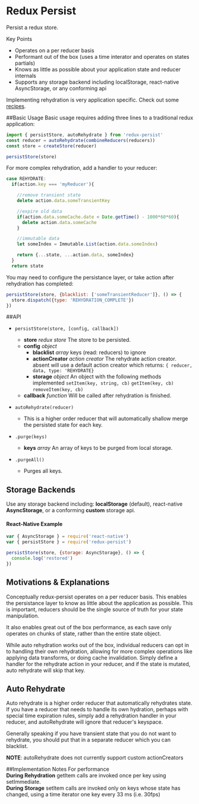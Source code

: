 # Redux Persist
Persist a redux store.

Key Points
* Operates on a per reducer basis
* Performant out of the box (uses a time interator and operates on states partials)
* Knows as little as possible about your application state and reducer internals
* Supports any storage backend including localStorage, react-native AsyncStorage, or any conforming api

Implementing rehydration is very application specific. Check out some [recipes](https://github.com/rt2zz/redux-persist/blob/master/docs/recipes.md).

##Basic Usage
Basic usage requires adding three lines to a traditional redux application:
```js
import { persistStore, autoRehydrate } from 'redux-persist'
const reducer = autoRehydrate(combineReducers(reducers))
const store = createStore(reducer)

persistStore(store)
```
For more complex rehydration, add a handler to your reducer:
```js
case REHYDRATE:
  if(action.key === 'myReducer'){

    //remove transient state
    delete action.data.someTransientKey

    //expire old data
    if(action.data.someCache.date < Date.getTime() - 1000*60*60){
      delete action.data.someCache
    }

    //immutable data
    let someIndex = Immutable.List(action.data.someIndex)

    return {...state, ...action.data, someIndex}
  }
  return state
```
You may need to configure the persistance layer, or take action after rehydration has completed:
```js
persistStore(store, {blacklist: ['someTransientReducer']}, () => {
  store.dispatch({type: 'REHYDRATION_COMPLETE'})
})
```

##API
- `persistStore(store, [config, callback])`
  - **store** *redux store* The store to be persisted.
  - **config** *object*
    - **blacklist** *array* keys (read: reducers) to ignore
    - **actionCreator** *action creator* The rehydrate action creator. absent will use a default action creator which returns: `{ reducer, data, type: 'REHYDRATE}`
    - **storage** *object* An object with the following methods implemented `setItem(key, string, cb)` `getItem(key, cb)` `removeItem(key, cb)`
  - **callback** *function* Will be called after rehydration is finished.

- `autoRehydrate(reducer)`
  - This is a higher order reducer that will automatically shallow merge the persisted state for each key.

- `.purge(keys)`
  - **keys** *array* An array of keys to be purged from local storage.

- `.purgeAll()`
  -  Purges all keys.

## Storage Backends
Use any storage backend including: **localStorage** (default), react-native **AsyncStorage**, or a conforming **custom** storage api.

#### React-Native Example
```js
var { AsyncStorage } = require('react-native')
var { persistStore } = require('redux-persist')

persistStore(store, {storage: AsyncStorage}, () => {
  console.log('restored')
})
```

## Motivations & Explanations
Conceptually redux-persist operates on a per reducer basis. This enables the persistance layer to know as little about the application as possible. This is important, reducers should be the single source of truth for your state manipulation. 

It also enables great out of the box performance, as each save only operates on chunks of state, rather than the entire state object. 

While auto rehydration works out of the box, individual reducers can opt in to handling their own rehydration, allowing for more complex operations like applying data transforms, or doing cache invalidation. Simply define a handler for the rehydrate action in your reducer, and if the state is mutated, auto rehydrate will skip that key.

## Auto Rehydrate
Auto rehydrate is a higher order reducer that automatically rehydrates state. If you have a reducer that needs to handle its own hydration, perhaps with special time expiration rules, simply add a rehydration handler in your reducer, and autoRehydrate will ignore that reducer's keyspace.

Generally speaking if you have transient state that you do not want to rehydrate, you should put that in a separate reducer which you can blacklist.

**NOTE**: autoRehydrate does not currently support custom actionCreators

##Implementation Notes
For performance  
**During Rehydration** getItem calls are invoked once per key using setImmediate.  
**During Storage** setItem calls are invoked only on keys whose state has changed, using a time iterator one key every 33 ms (i.e. 30fps)  
